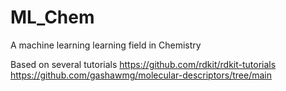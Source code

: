 # ML_Chem
A machine learning learning field in Chemistry

Based on several tutorials
https://github.com/rdkit/rdkit-tutorials
https://github.com/gashawmg/molecular-descriptors/tree/main

